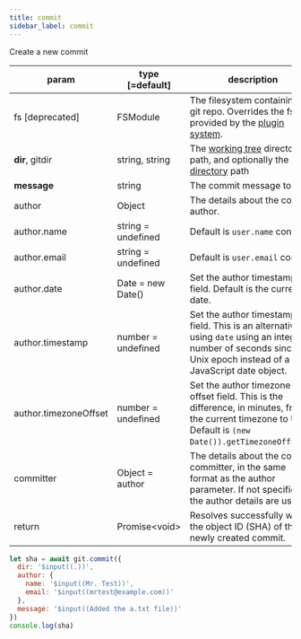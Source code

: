 ```yaml
---
title: commit
sidebar_label: commit
---
```


Create a new commit

| param                 | type [=default]    | description                                                                                                                                                         |
| --------------------- | ------------------ | ------------------------------------------------------------------------------------------------------------------------------------------------------------------- |
| fs [deprecated]       | FSModule           | The filesystem containing the git repo. Overrides the fs provided by the [plugin system](./plugin_fs.md).                                                           |
| **dir**, gitdir       | string, string     | The [working tree](dir-vs-gitdir.md) directory path, and optionally the [git directory](dir-vs-gitdir.md) path                                                      |
| **message**           | string             | The commit message to use.                                                                                                                                          |
| author                | Object             | The details about the commit author.                                                                                                                                |
| author.name           | string = undefined | Default is `user.name` config.                                                                                                                                      |
| author.email          | string = undefined | Default is `user.email` config.                                                                                                                                     |
| author.date           | Date = new Date()  | Set the author timestamp field. Default is the current date.                                                                                                        |
| author.timestamp      | number = undefined | Set the author timestamp field. This is an alternative to using `date` using an integer number of seconds since the Unix epoch instead of a JavaScript date object. |
| author.timezoneOffset | number = undefined | Set the author timezone offset field. This is the difference, in minutes, from the current timezone to UTC. Default is `(new Date()).getTimezoneOffset()`.          |
| committer             | Object = author    | The details about the commit committer, in the same format as the author parameter. If not specified, the author details are used.                                  |
| return                | Promise\<void\>    | Resolves successfully with the object ID (SHA) of the newly created commit.                                                                                         |

```js live
let sha = await git.commit({
  dir: '$input((.))',
  author: {
    name: '$input((Mr. Test))',
    email: '$input((mrtest@example.com))'
  },
  message: '$input((Added the a.txt file))'
})
console.log(sha)
```